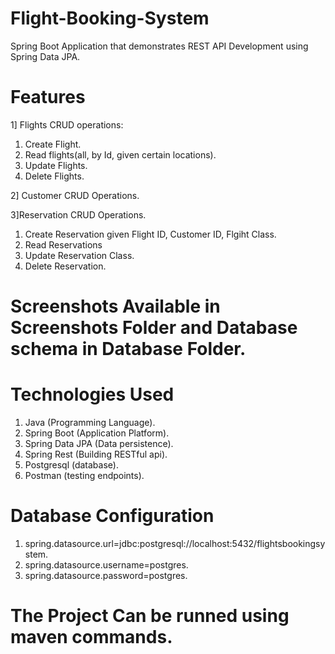 # Flight-Booking-System
Spring Boot Application that demonstrates REST API Development using Spring Data JPA.
# Features
1] Flights CRUD operations:
1. Create Flight.
2. Read flights(all, by Id, given certain locations).
3. Update Flights.
4. Delete Flights.

2] Customer CRUD Operations.

3]Reservation CRUD Operations.
1. Create Reservation given Flight ID, Customer ID, Flgiht Class.
2. Read Reservations
3. Update Reservation Class.
4. Delete Reservation.

# Screenshots Available in Screenshots Folder and Database schema in Database Folder.

# Technologies Used
1. Java (Programming Language).
2. Spring Boot (Application Platform).
3. Spring Data JPA (Data persistence).
4. Spring Rest (Building RESTful api).
4. Postgresql (database).
5. Postman (testing endpoints).

# Database Configuration

1. spring.datasource.url=jdbc:postgresql://localhost:5432/flightsbookingsystem.
2. spring.datasource.username=postgres.
3. spring.datasource.password=postgres.

# The Project Can be runned using maven commands.
